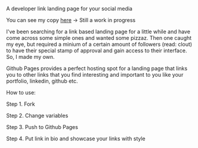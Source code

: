A developer link landing page for your social media

You can see my copy [here](aiacy.github.io) -> Still a work in progress

I've been searching for a link based landing page for a little while and have come across some simple ones and wanted some pizzaz. Then one caught my eye, but required a minium of a certain amount of followers (read: clout) to have their special stamp of approval and gain access to their interface. So, I made my own. 

Github Pages provides a perfect hosting spot for a landing page that links you to other links that you find interesting and important to you like your portfolio, linkedin, github etc.  

How to use: 

Step 1.
Fork

Step 2.
Change variables 

Step 3.
Push to Github Pages

Step 4.
Put link in bio and showcase your links with style 
